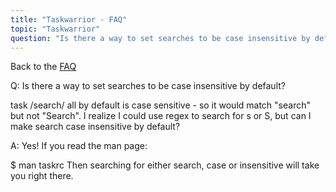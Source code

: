 ```yaml
---
title: "Taskwarrior - FAQ"
topic: "Taskwarrior"
question: "Is there a way to set searches to be case insensitive by default?"
---
```


Back to the [FAQ](/support/faq)

Q: Is there a way to set searches to be case insensitive by default?

task /search/ all by default is case sensitive - so it would match "search" but not "Search". I realize I could use regex to search for s or S, but can I make search case insensitive by default?

A: Yes!  If you read the man page:

$ man taskrc
Then searching for either search, case or insensitive will take you right there.

